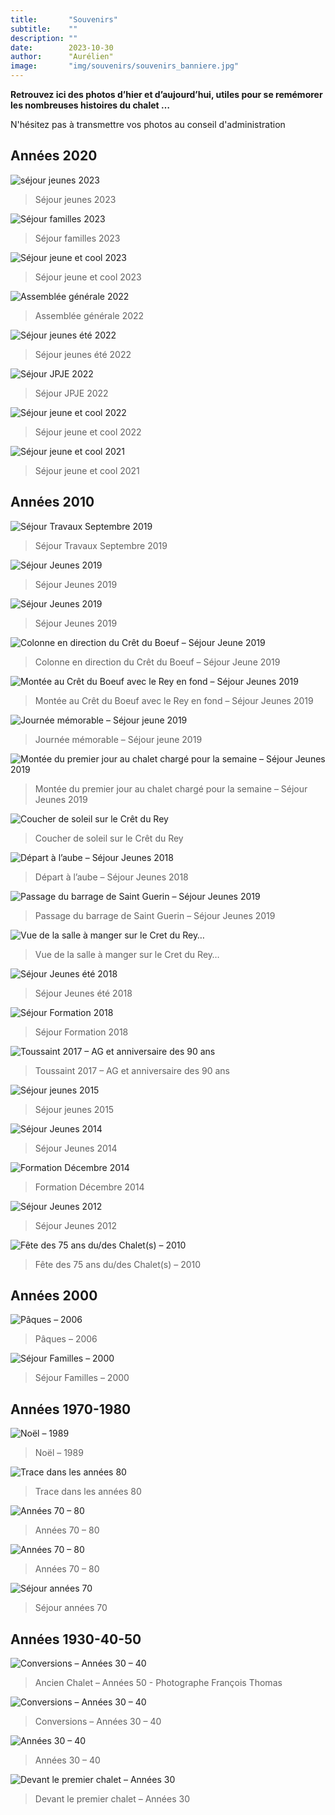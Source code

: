 ```yaml
---
title:       "Souvenirs"
subtitle:    ""
description: ""
date:        2023-10-30
author:      "Aurélien"
image:       "img/souvenirs/souvenirs_banniere.jpg"
---
```


**Retrouvez ici des photos d’hier et d’aujourd’hui, utiles pour se remémorer les nombreuses histoires du chalet …**

N'hésitez pas à transmettre vos photos au conseil d'administration


## Années 2020 
![séjour jeunes 2023](/img/souvenirs/souvenirs_coolkid-23.png) 
> Séjour jeunes 2023

![Séjour familles 2023](/img/souvenirs/souvenirs_famille-2023.png)  
> Séjour familles 2023

![Séjour jeune et cool 2023](/img/souvenirs/souvenirs_JC-2023.jpg) 
> Séjour jeune et cool 2023

![Assemblée générale 2022](/img/souvenirs/souvenirs_AG2022.jpg) 
> Assemblée générale 2022

![Séjour jeunes été 2022](/img/souvenirs/souvenirs_jeune-ete.png) 
> Séjour jeunes été 2022

![Séjour JPJE 2022](/img/souvenirs/souvenirs_JPJE.png) 
> Séjour JPJE 2022

![Séjour jeune et cool 2022](/img/souvenirs/souvenirs_22.png) 
> Séjour jeune et cool 2022

![Séjour jeune et cool 2021](/img/souvenirs/souvenirs_21.jpg) 
> Séjour jeune et cool 2021

## Années 2010
![Séjour Travaux Septembre 2019](/img/souvenirs/souvenirs_travaux19.jpg) 
> Séjour Travaux Septembre 2019

![Séjour Jeunes 2019](/img/souvenirs/souvenirs_JC-4.jpg) 
> Séjour Jeunes 2019

![Séjour Jeunes 2019](/img/souvenirs/souvenirs_JC2019.jpeg) 
> Séjour Jeunes 2019

![Colonne en direction du Crêt du Boeuf – Séjour Jeune 2019](/img/souvenirs/souvenirs_boeuf.jpg) 
> Colonne en direction du Crêt du Boeuf – Séjour Jeune 2019

![Montée au Crêt du Boeuf avec le Rey en fond – Séjour Jeunes 2019](/img/souvenirs/souvenirs_JC-rey.jpg) 
> Montée au Crêt du Boeuf avec le Rey en fond – Séjour Jeunes 2019

![Journée mémorable – Séjour jeune 2019](/img/souvenirs/souvenirs_JC-2.jpg) 
> Journée mémorable – Séjour jeune 2019

![Montée du premier jour au chalet chargé pour la semaine – Séjour Jeunes 2019](/img/souvenirs/souvenirs_JC.jpg) 
> Montée du premier jour au chalet chargé pour la semaine – Séjour Jeunes 2019

![Coucher de soleil sur le Crêt du Rey](/img/souvenirs/souvenirs_refectoire.jpg) 
> Coucher de soleil sur le Crêt du Rey

![Départ à l’aube – Séjour Jeunes 2018](/img/souvenirs/souvenirs_JC-3.jpeg) 
> Départ à l’aube – Séjour Jeunes 2018

![Passage du barrage de Saint Guerin – Séjour Jeunes 2019](/img/souvenirs/souvenirs_2019.jpg) 
> Passage du barrage de Saint Guerin – Séjour Jeunes 2019

![Vue de la salle à manger sur le Cret du Rey…](/img/souvenirs/souvenirs_rey.jpeg) 
> Vue de la salle à manger sur le Cret du Rey…

![Séjour Jeunes été 2018](/img/souvenirs/souvenirs_paysage.jpg) 
> Séjour Jeunes été 2018

![Séjour Formation 2018](/img/souvenirs/souvenirs_forma18.jpg) 
> Séjour Formation 2018 

![Toussaint 2017 – AG et anniversaire des 90 ans](/img/souvenirs/souvenirs_Areches-90-an.jpg) 
> Toussaint 2017 – AG et anniversaire des 90 ans

![Séjour jeunes 2015](/img/souvenirs/souvenirs_groupe2015.jpg) 
> Séjour jeunes 2015

![Séjour Jeunes 2014](/img/souvenirs/souvenirs_groupe2014.jpg) 
> Séjour Jeunes 2014

![Formation Décembre 2014](/img/souvenirs/souvenirs_forma2014.jpg) 
> Formation Décembre 2014

![Séjour Jeunes 2012](/img/souvenirs/souvenirs_Jeune-2012.jpg) 
> Séjour Jeunes 2012

![Fête des 75 ans du/des Chalet(s) – 2010](/img/souvenirs/souvenirs_dons.jpg) 
> Fête des 75 ans du/des Chalet(s) – 2010 

## Années 2000
![Pâques – 2006](/img/souvenirs/souvenirs_paques2006.png) 
> Pâques – 2006

![Séjour Familles – 2000](/img/souvenirs/souvenirs_famille2000.png) 
> Séjour Familles – 2000

## Années 1970-1980
![Noël – 1989](/img/souvenirs/souvenirs_noel89.png) 
> Noël – 1989

![Trace dans les années 80](/img/souvenirs/souvenirs_1980.jpg) 
> Trace dans les années 80

![Années 70 – 80](/img/souvenirs/souvenirs_7080bis.png) 
> Années 70 – 80

![Années 70 – 80](/img/souvenirs/souvenirs_7080.png) 
> Années 70 – 80

![Séjour années 70](/img/souvenirs/souvenirs_1970.jpg) 
> Séjour années 70

## Années 1930-40-50
![Conversions – Années 30 – 40](/img/souvenirs/souvenirs_50.jpg) 
> Ancien Chalet – Années 50 - Photographe François Thomas

![Conversions – Années 30 – 40](/img/souvenirs/souvenirs_annee3040.png) 
> Conversions – Années 30 – 40

![Années 30 – 40](/img/souvenirs/souvenirs_1930.png) 
> Années 30 – 40 

![Devant le premier chalet – Années 30](/img/souvenirs/souvenirs_1940.png) 
> Devant le premier chalet – Années 30